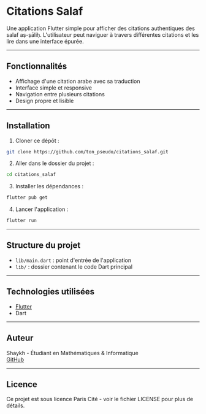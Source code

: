 # Citations Salaf

Une application Flutter simple pour afficher des citations authentiques des salaf aṣ-ṣāliḥ. L'utilisateur peut naviguer à travers différentes citations et les lire dans une interface épurée.

---

## Fonctionnalités

- Affichage d'une citation arabe avec sa traduction  
- Interface simple et responsive  
- Navigation entre plusieurs citations  
- Design propre et lisible  

---

## Installation

1. Cloner ce dépôt :  
```bash
git clone https://github.com/ton_pseudo/citations_salaf.git
```

2. Aller dans le dossier du projet :  
```bash
cd citations_salaf
```

3. Installer les dépendances :  
```bash
flutter pub get
```

4. Lancer l'application :  
```bash
flutter run
```

---

## Structure du projet

- `lib/main.dart` : point d'entrée de l'application  
- `lib/` : dossier contenant le code Dart principal  

---

## Technologies utilisées

- [Flutter](https://flutter.dev)  
- Dart  

---

## Auteur

Shaykh - Étudiant en Mathématiques & Informatique  
[GitHub](https://github.com/ton_pseudo)

---

## Licence

Ce projet est sous licence Paris Cité - voir le fichier LICENSE pour plus de détails.
